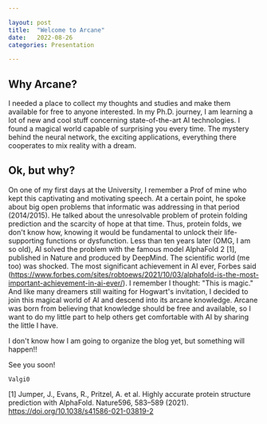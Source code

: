 ```yaml
---

layout: post
title:  "Welcome to Arcane"  
date:   2022-08-26 
categories: Presentation 

---
```



## Why Arcane?


I needed a place to collect my thoughts and studies and make them available for free to anyone interested. In my Ph.D. journey, I am learning a lot of new and cool stuff concerning state-of-the-art AI technologies. I found a magical world capable of surprising you every time. The mystery behind the neural network, the exciting applications, everything there cooperates to mix reality with a dream. 


## Ok, but why?


On one of my first days at the University, I remember a Prof of mine who kept this captivating and motivating speech. At a certain point, he spoke about big open problems that informatic was addressing in that period (2014/2015). He talked about the unresolvable problem of protein folding prediction and the scarcity of hope at that time. Thus, protein folds, we don't know how, knowing it would be fundamental to unlock their life-supporting functions or dysfunction.
Less than ten years later (OMG, I am so old), AI solved the problem with the famous model AlphaFold 2 [1], published in Nature and produced by DeepMind. The scientific world (me too) was shocked. The most significant achievement in AI ever, Forbes said (https://www.forbes.com/sites/robtoews/2021/10/03/alphafold-is-the-most-important-achievement-in-ai-ever/).
I remember I thought: "This is magic." And like many dreamers still waiting for Hogwart's invitation, I decided to join this magical world of AI and descend into its arcane knowledge. 
Arcane was born from believing that knowledge should be free and available, so I want to do my little part to help others get comfortable with AI by sharing the little I have.


I don't know how I am going to organize the blog yet, but something will happen!!


See you soon!


`Valgi0`


[1] Jumper, J., Evans, R., Pritzel, A. et al. Highly accurate protein structure prediction with AlphaFold. Nature596, 583–589 (2021). https://doi.org/10.1038/s41586-021-03819-2
